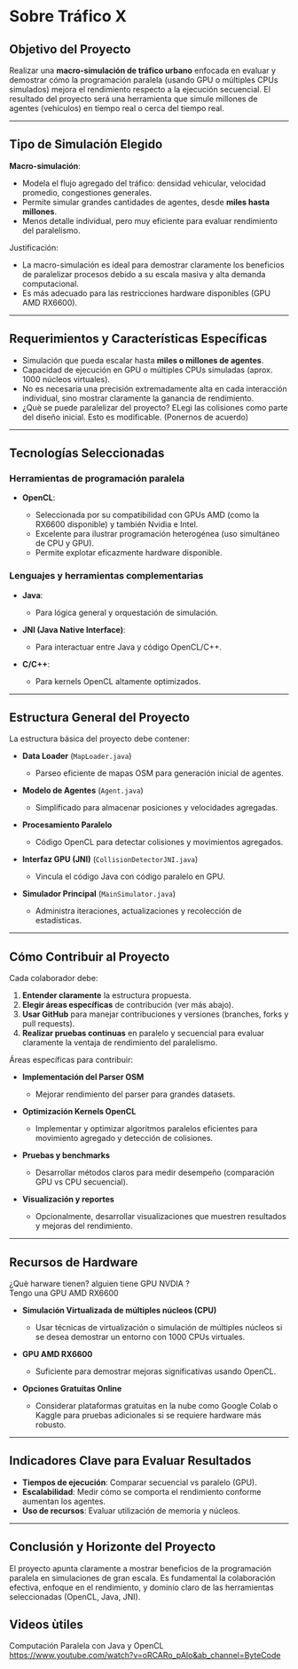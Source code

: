 # Sobre Tráfico X
## Objetivo del Proyecto

Realizar una **macro-simulación de tráfico urbano** enfocada en evaluar y demostrar cómo la programación paralela (usando GPU o múltiples CPUs simulados) mejora el rendimiento respecto a la ejecución secuencial. El resultado del proyecto será una herramienta que simule millones de agentes (vehículos) en tiempo real o cerca del tiempo real.

---

## Tipo de Simulación Elegido

**Macro-simulación**:

* Modela el flujo agregado del tráfico: densidad vehicular, velocidad promedio, congestiones generales.
* Permite simular grandes cantidades de agentes, desde **miles hasta millones**.
* Menos detalle individual, pero muy eficiente para evaluar rendimiento del paralelismo.

Justificación:

* La macro-simulación es ideal para demostrar claramente los beneficios de paralelizar procesos debido a su escala masiva y alta demanda computacional.
* Es más adecuado para las restricciones hardware disponibles (GPU AMD RX6600).

---

## Requerimientos y Características Específicas

* Simulación que pueda escalar hasta **miles o millones de agentes**.
* Capacidad de ejecución en GPU o múltiples CPUs simuladas (aprox. 1000 núcleos virtuales).
* No es necesaria una precisión extremadamente alta en cada interacción individual, sino mostrar claramente la ganancia de rendimiento.
* ¿Què se puede paralelizar del proyecto? ELegì las colisiones como parte del diseño inicial. Esto es modificable. (Ponernos de acuerdo)
---

## Tecnologías Seleccionadas

### Herramientas de programación paralela

* **OpenCL**:

  * Seleccionada por su compatibilidad con GPUs AMD (como la RX6600 disponible) y también Nvidia e Intel.
  * Excelente para ilustrar programación heterogénea (uso simultáneo de CPU y GPU).
  * Permite explotar eficazmente hardware disponible.

### Lenguajes y herramientas complementarias

* **Java**:

  * Para lógica general y orquestación de simulación.
* **JNI (Java Native Interface)**:

  * Para interactuar entre Java y código OpenCL/C++.
* **C/C++**:

  * Para kernels OpenCL altamente optimizados.

---

## Estructura General del Proyecto

La estructura básica del proyecto debe contener:

* **Data Loader** (`MapLoader.java`)

  * Parseo eficiente de mapas OSM para generación inicial de agentes.
* **Modelo de Agentes** (`Agent.java`)

  * Simplificado para almacenar posiciones y velocidades agregadas.
* **Procesamiento Paralelo**

  * Código OpenCL para detectar colisiones y movimientos agregados.
* **Interfaz GPU (JNI)** (`CollisionDetectorJNI.java`)

  * Vincula el código Java con código paralelo en GPU.
* **Simulador Principal** (`MainSimulator.java`)

  * Administra iteraciones, actualizaciones y recolección de estadísticas.

---

## Cómo Contribuir al Proyecto

Cada colaborador debe:

1. **Entender claramente** la estructura propuesta.
2. **Elegir áreas específicas** de contribución (ver más abajo).
3. **Usar GitHub** para manejar contribuciones y versiones (branches, forks y pull requests).
4. **Realizar pruebas continuas** en paralelo y secuencial para evaluar claramente la ventaja de rendimiento del paralelismo.

Áreas específicas para contribuir:

* **Implementación del Parser OSM**

  * Mejorar rendimiento del parser para grandes datasets.
* **Optimización Kernels OpenCL**

  * Implementar y optimizar algoritmos paralelos eficientes para movimiento agregado y detección de colisiones.
* **Pruebas y benchmarks**

  * Desarrollar métodos claros para medir desempeño (comparación GPU vs CPU secuencial).
* **Visualización y reportes**

  * Opcionalmente, desarrollar visualizaciones que muestren resultados y mejoras del rendimiento.

---

## Recursos de Hardware

¿Què harware tienen? 
 alguien tiene GPU NVDIA ?         
 Tengo una GPU AMD RX6600 

* **Simulación Virtualizada de múltiples núcleos (CPU)**

  * Usar técnicas de virtualización o simulación de múltiples núcleos si se desea demostrar un entorno con 1000 CPUs virtuales.
* **GPU AMD RX6600**

  * Suficiente para demostrar mejoras significativas usando OpenCL.
* **Opciones Gratuitas Online**

  * Considerar plataformas gratuitas en la nube como Google Colab o Kaggle para pruebas adicionales si se requiere hardware más robusto.

---

## Indicadores Clave para Evaluar Resultados

* **Tiempos de ejecución**: Comparar secuencial vs paralelo (GPU).
* **Escalabilidad**: Medir cómo se comporta el rendimiento conforme aumentan los agentes.
* **Uso de recursos**: Evaluar utilización de memoria y núcleos.

---

## Conclusión y Horizonte del Proyecto

El proyecto apunta claramente a mostrar beneficios de la programación paralela en simulaciones de gran escala. Es fundamental la colaboración efectiva, enfoque en el rendimiento, y dominio claro de las herramientas seleccionadas (OpenCL, Java, JNI).

## Videos ùtiles  
Computación Paralela con Java y OpenCL
https://www.youtube.com/watch?v=oRCARo_pAlo&ab_channel=ByteCode

